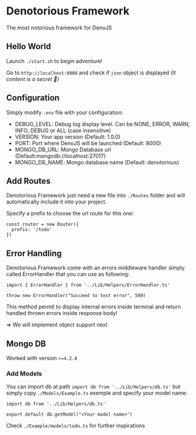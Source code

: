 # Denotorious Framework
The most notorious framework for DenoJS

## Hello World
Launch `./start.sh` to begin adventure!

Go to `http://localhost:8000` and check if `json` object is displayed _(It content is a secret 🤫)_

## Configuration
Simply modify `.env` file with your configuration:

- DEBUG_LEVEL: Debug log display level. Can be NONE, ERROR, WARN, INFO, DEBUG or ALL (case insensitive)
- VERSION: Your app version (Default: 1.0.0)
- PORT: Port where DenoJS will be launched (Default: 8000)
- MONGO_DB_URL: Mongo Database url (Default:mongodb://localhost:27017)
- MONGO_DB_NAME: Mongo database name (Default: denotorious)

## Add Routes

Denotorious Framework just need a new file into `./Routes` folder and will automatically include it into your project. 

Specify a prefix to choose the url route for this one:

```
const router = new Router({
  prefix: '/todo'
})
```

## Error Handling
Denotorious Framework come with an errors middleware handler simply called ErrorHandler that you can use as following:

```
import { ErrorHandler } from '../Lib/Helpers/ErrorHandler.ts'

throw new ErrorHandler("Succeed to test error", 500)
```

This method permit to display internal errors inside terminal and return handled thrown errors inside response body!

=> We will implement object support next

## Mongo DB
Worked with version `>=4.2.8`

### Add Models
You can import db at path `import db from '../Lib/Helpers/db.ts'` but simply copy `./Models/Example.ts` exemple and specify your model name:

```
import db from '../Lib/Helpers/db.ts'

export default db.getModel("<Your model name>")
```

Check `./Example/models/todo.ts` for further inspirations
